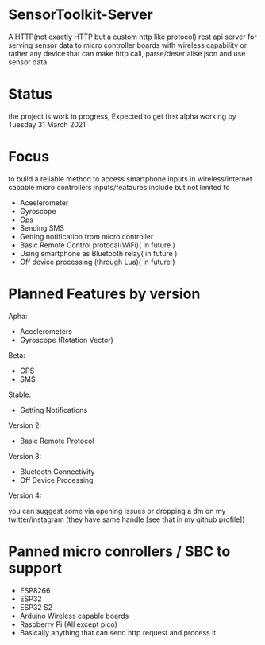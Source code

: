 # SensorToolkit-Server
A HTTP(not exactly HTTP but a custom http like protocol) rest api server for serving sensor 
data to micro controller boards with wireless capability or rather any device that can make
http call, parse/deserialise json and use sensor data


# Status
the project is work in progress, Expected to get first alpha working by Tuesday 31 March 2021


# Focus
to build a reliable method to access smartphone inputs in wireless/internet capable micro controllers
inputs/feataures include but not limited to 

- Aceelerometer 
- Gyroscope
- Gps
- Sending SMS
- Getting notification from micro controller 
- Basic Remote Control protocal(WiFi)( in future ) 
- Using smartphone as Bluetooth relay( in future )
- Off device processing (through Lua)( in future )

# Planned Features by version 
Apha:
- Accelerometers
- Gyroscope (Rotation Vector)

Beta:
- GPS
- SMS

Stable:
- Getting Notifications

Version 2:
- Basic Remote Protocol

Version 3:
- Bluetooth Connectivity 
- Off Device Processing

Version 4:

you can suggest some via opening issues or dropping a dm on my twitter/instagram 
(they have same handle [see that in my github profile]) 

# Panned micro conrollers / SBC  to support 
- ESP8266
- ESP32
- ESP32 S2
- Arduino Wireless capable boards
- Raspberry Pi (All except pico)
- Basically anything that can send http request and process it 
